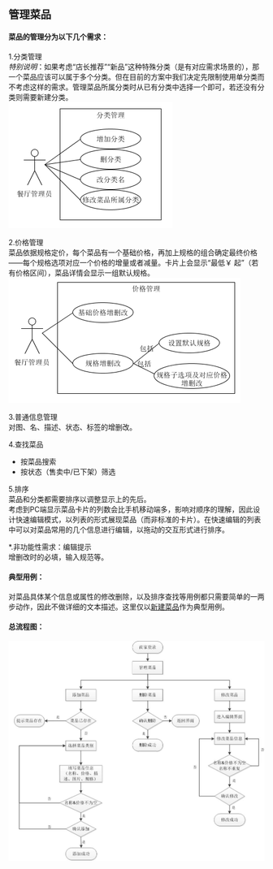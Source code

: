 ## 管理菜品

#### 菜品的管理分为以下几个需求：

1.分类管理  
*特别说明*：如果考虑“店长推荐”“新品”这种特殊分类（是有对应需求场景的），那一个菜品应该可以属于多个分类。但在目前的方案中我们决定先限制使用单分类而不考虑这样的需求。管理菜品所属分类时从已有分类中选择一个即可，若还没有分类则需要新建分类。  
![分类管理](img_use_case/manage_category.png)
		
2.价格管理  
菜品依据规格定价，每个菜品有一个基础价格，再加上规格的组合确定最终价格——每个规格选项对应一个价格的增量或者减量。卡片上会显示“最低￥ 起”（若有价格区间），菜品详情会显示一组默认规格。
![价格管理](img_use_case/manage_specifications.png)

3.普通信息管理  
对图、名、描述、状态、标签的增删改。

4.查找菜品  
- 按菜品搜索
- 按状态（售卖中/已下架）筛选

5.排序  
菜品和分类都需要排序以调整显示上的先后。  
考虑到PC端显示菜品卡片的列数会比手机移动端多，影响对顺序的理解，因此设计快速编辑模式，以列表的形式展现菜品（而非标准的卡片）。在快速编辑的列表中可以对菜品常用的几个信息进行编辑，以拖动的交互形式进行排序。
		
*.非功能性需求：编辑提示  
增删改时的必填，输入规范等。


#### 典型用例：
对菜品具体某个信息或属性的修改删除，以及排序查找等用例都只需要简单的一两步动作，因此不做详细的文本描述。这里仅以[新建菜品](create_a_dish.md)作为典型用例。


#### 总流程图：
![菜品流程图](img_activity/manageDishes_fc.jpg)